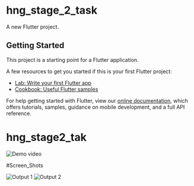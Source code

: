 # hng_stage_2_task

A new Flutter project.

## Getting Started

This project is a starting point for a Flutter application.

A few resources to get you started if this is your first Flutter project:

- [Lab: Write your first Flutter app](https://flutter.dev/docs/get-started/codelab)
- [Cookbook: Useful Flutter samples](https://flutter.dev/docs/cookbook)

For help getting started with Flutter, view our
[online documentation](https://flutter.dev/docs), which offers tutorials,
samples, guidance on mobile development, and a full API reference.
# hng_stage2_tak
![Demo video](https://github.com/toxic-bishop/hng_stage2_tak/blob/main/output.gif)

#Screen_Shots

<img src="https://i.imgur.com/TzaOQZs.png" alt="Output 1"/>

<img src="https://i.imgur.com/i4AzhKq.png" alt="Output 2"/>
